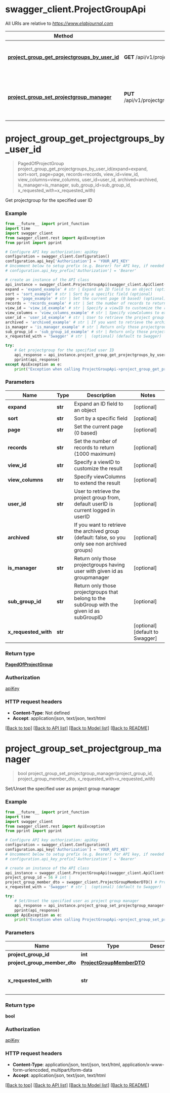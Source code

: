 # swagger_client.ProjectGroupApi

All URIs are relative to *https://www.elabjournal.com*

Method | HTTP request | Description
------------- | ------------- | -------------
[**project_group_get_projectgroups_by_user_id**](ProjectGroupApi.md#project_group_get_projectgroups_by_user_id) | **GET** /api/v1/projectgroups | Get projectgroup for the specified user ID
[**project_group_set_projectgroup_manager**](ProjectGroupApi.md#project_group_set_projectgroup_manager) | **PUT** /api/v1/projectgroups/{projectGroupID}/manager | Set/Unset the specified user as project group manager


# **project_group_get_projectgroups_by_user_id**
> PagedOfProjectGroup project_group_get_projectgroups_by_user_id(expand=expand, sort=sort, page=page, records=records, view_id=view_id, view_columns=view_columns, user_id=user_id, archived=archived, is_manager=is_manager, sub_group_id=sub_group_id, x_requested_with=x_requested_with)

Get projectgroup for the specified user ID

### Example
```python
from __future__ import print_function
import time
import swagger_client
from swagger_client.rest import ApiException
from pprint import pprint

# Configure API key authorization: apiKey
configuration = swagger_client.Configuration()
configuration.api_key['Authorization'] = 'YOUR_API_KEY'
# Uncomment below to setup prefix (e.g. Bearer) for API key, if needed
# configuration.api_key_prefix['Authorization'] = 'Bearer'

# create an instance of the API class
api_instance = swagger_client.ProjectGroupApi(swagger_client.ApiClient(configuration))
expand = 'expand_example' # str | Expand an ID field to an object (optional)
sort = 'sort_example' # str | Sort by a specific field (optional)
page = 'page_example' # str | Set the current page (0 based) (optional)
records = 'records_example' # str | Set the number of records to return (1000 maximum) (optional)
view_id = 'view_id_example' # str | Specify a viewID to customize the result (optional)
view_columns = 'view_columns_example' # str | Specify viewColumns to extend the result (optional)
user_id = 'user_id_example' # str | User to retrieve the project group from, default userID is current logged in userID (optional)
archived = 'archived_example' # str | If you want to retrieve the archived group (default: false, so you only see non archived groups) (optional)
is_manager = 'is_manager_example' # str | Return only those projectgroups having user with given id as groupmanager (optional)
sub_group_id = 'sub_group_id_example' # str | Return only those projectgroups that belong to the subGroup with the given id as subGroupID (optional)
x_requested_with = 'Swagger' # str |  (optional) (default to Swagger)

try:
    # Get projectgroup for the specified user ID
    api_response = api_instance.project_group_get_projectgroups_by_user_id(expand=expand, sort=sort, page=page, records=records, view_id=view_id, view_columns=view_columns, user_id=user_id, archived=archived, is_manager=is_manager, sub_group_id=sub_group_id, x_requested_with=x_requested_with)
    pprint(api_response)
except ApiException as e:
    print("Exception when calling ProjectGroupApi->project_group_get_projectgroups_by_user_id: %s\n" % e)
```

### Parameters

Name | Type | Description  | Notes
------------- | ------------- | ------------- | -------------
 **expand** | **str**| Expand an ID field to an object | [optional] 
 **sort** | **str**| Sort by a specific field | [optional] 
 **page** | **str**| Set the current page (0 based) | [optional] 
 **records** | **str**| Set the number of records to return (1000 maximum) | [optional] 
 **view_id** | **str**| Specify a viewID to customize the result | [optional] 
 **view_columns** | **str**| Specify viewColumns to extend the result | [optional] 
 **user_id** | **str**| User to retrieve the project group from, default userID is current logged in userID | [optional] 
 **archived** | **str**| If you want to retrieve the archived group (default: false, so you only see non archived groups) | [optional] 
 **is_manager** | **str**| Return only those projectgroups having user with given id as groupmanager | [optional] 
 **sub_group_id** | **str**| Return only those projectgroups that belong to the subGroup with the given id as subGroupID | [optional] 
 **x_requested_with** | **str**|  | [optional] [default to Swagger]

### Return type

[**PagedOfProjectGroup**](PagedOfProjectGroup.md)

### Authorization

[apiKey](../README.md#apiKey)

### HTTP request headers

 - **Content-Type**: Not defined
 - **Accept**: application/json, text/json, text/html

[[Back to top]](#) [[Back to API list]](../README.md#documentation-for-api-endpoints) [[Back to Model list]](../README.md#documentation-for-models) [[Back to README]](../README.md)

# **project_group_set_projectgroup_manager**
> bool project_group_set_projectgroup_manager(project_group_id, project_group_member_dto, x_requested_with=x_requested_with)

Set/Unset the specified user as project group manager

### Example
```python
from __future__ import print_function
import time
import swagger_client
from swagger_client.rest import ApiException
from pprint import pprint

# Configure API key authorization: apiKey
configuration = swagger_client.Configuration()
configuration.api_key['Authorization'] = 'YOUR_API_KEY'
# Uncomment below to setup prefix (e.g. Bearer) for API key, if needed
# configuration.api_key_prefix['Authorization'] = 'Bearer'

# create an instance of the API class
api_instance = swagger_client.ProjectGroupApi(swagger_client.ApiClient(configuration))
project_group_id = 56 # int | 
project_group_member_dto = swagger_client.ProjectGroupMemberDTO() # ProjectGroupMemberDTO | 
x_requested_with = 'Swagger' # str |  (optional) (default to Swagger)

try:
    # Set/Unset the specified user as project group manager
    api_response = api_instance.project_group_set_projectgroup_manager(project_group_id, project_group_member_dto, x_requested_with=x_requested_with)
    pprint(api_response)
except ApiException as e:
    print("Exception when calling ProjectGroupApi->project_group_set_projectgroup_manager: %s\n" % e)
```

### Parameters

Name | Type | Description  | Notes
------------- | ------------- | ------------- | -------------
 **project_group_id** | **int**|  | 
 **project_group_member_dto** | [**ProjectGroupMemberDTO**](ProjectGroupMemberDTO.md)|  | 
 **x_requested_with** | **str**|  | [optional] [default to Swagger]

### Return type

**bool**

### Authorization

[apiKey](../README.md#apiKey)

### HTTP request headers

 - **Content-Type**: application/json, text/json, text/html, application/x-www-form-urlencoded, multipart/form-data
 - **Accept**: application/json, text/json, text/html

[[Back to top]](#) [[Back to API list]](../README.md#documentation-for-api-endpoints) [[Back to Model list]](../README.md#documentation-for-models) [[Back to README]](../README.md)

